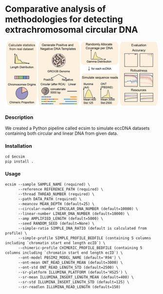 # Comparative analysis of methodologies for detecting extrachromosomal circular DNA
![](figure/figure.png "Overview")
### Description
We created a Python pipeline called ecsim to simulate eccDNA datasets containing both circular and linear DNA from given data. 

### Installation
```
cd $ecsim
pip install .
```

### Usage
```
ecsim --sample SAMPLE_NAME (required) \
      --reference REFERENCE_PATH (required) \
      --thread THREAD_NUMBER (required) \
      --path DATA_PATH (required) \
      --meancov MEAN_DEPTH (default=25) \
      --circular-number CIRCULAR_DNA_NUMBER (default=10000) \
      --linear-number LINEAR_DNA_NUMBER (default=10000) \
      --amp AMPLIFIED_LENGTH (default=5000) \
      --seed RANDOM_SEED (default=None) \
      --simple-ratio SIMPLE_DNA_RATIO (default is calculated from profile) \
      --simple-profile SIMPLE_PROFILE_BEDFILE (containing 5 columns including `chromatin start end length ecID`) \
      --chimeric-profile CHIMERIC_PROFILE_BEDFILE (containing 5 columns including `chromatin start end length ecID`) \
      --ont-model PBSIM2_MODEL_NAME (default='R94') \
      --ont-mean ONT_READ_LENGTH_MEAN (default=3000) \
      --ont-std ONT_READ_LENGTH_STD (default=2500) \
      --sr-platform ILLUMINA_PLATFORM (default='HS25') \
      --sr-mean ILLUMINA_INSERT_LENGTH_MEAN (default=400) \
      --sr-std ILLUMINA_INSERT_LENGTH_STD (default=125) \
      --sr-readlen ILLUMINA_READ_LENGTH (default=150)
```
